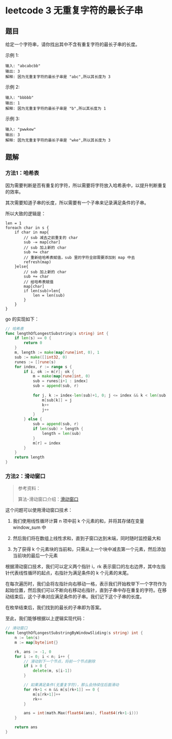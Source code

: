 # leetcode 3 无重复字符的最长子串

## 题目

给定一个字符串，请你找出其中不含有重复字符的最长子串的长度。

示例 1:

```text
输入: "abcabcbb"
输出: 3 
解释: 因为无重复字符的最长子串是 "abc",所以其长度为 3
```

示例 2:

```text
输入: "bbbbb"
输出: 1
解释: 因为无重复字符的最长子串是 "b",所以其长度为 1
```

示例 3:

```text
输入: "pwwkew"
输出: 3
解释: 因为无重复字符的最长子串是 "wke",所以其长度为 3
```

## 题解

### 方法1：哈希表

因为需要判断是否有重复的字符，所以需要将字符放入哈希表中，以提升判断重复的效率。

其次需要知道子串的长度，所以需要有一个子串来记录满足条件的子串。

所以大致的逻辑是：

```text
len = 1
foreach char in s {
    if char in map{
        // sub 减去之前重复的 char
        sub -= map[char]
        // sub 加上新的 char
        sub += char
        // 重新给哈希表赋值，sub 里的字符全部需要添加到 map 中去
        refresh(map)
    }else{
        // sub 加上新的 char
        sub += char
        // 给哈希表赋值
        map[char]
        if len(sub)>len{
            len = len(sub)
        }
    }
}
```

go 的实现如下：

```go
// 哈希表
func lengthOfLongestSubstring(s string) int {
    if len(s) == 0 {
        return 0
    }
    m, length := make(map[rune]int, 0), 1
    sub := make([]int32, 0)
    runes := []rune(s)
    for index, r := range s {
        if i, ok := m[r]; ok {
            m = make(map[rune]int, 0)
            sub = runes[i+1 : index]
            sub = append(sub, r)
    
            for j, k := index-len(sub)+1, 0; j <= index && k < len(sub); {
                m[sub[k]] = j
                k++
                j++
            }
        } else {
            sub = append(sub, r)
            if len(sub) > length {
                length = len(sub)
            }
            m[r] = index
        }
    }
    return length
}
```

### 方法2：滑动窗口

> 参考资料：
> 
> 算法-滑动窗口介绍：[滑动窗口](/docs/算法-滑动窗口.md)

这个问题可以使用滑动窗口技术：

1. 我们使用线性循环计算 n 项中前 k 个元素的和，并将其存储在变量 window_sum 中

2. 然后我们将在数组上线性求和，直到子窗口达到末端，同时随时监控最大和

3. 为了获得 k 个元素块的当前和，只需从上一个块中减去第一个元素，然后添加当前块的最后一个元素

根据滑动窗口技术，我们可以定义两个指针 i，rk 表示窗口的左右边界，其中左指针代表线性循环的起点，右指针为满足条件的 k 个元素的末尾。

在每次遍历时，我们会将左指针向右移动一格，表示我们开始枚举下一个字符作为起始位置，然后我们可以不断向右移动右指针，直到子串中存在重复的字符。在移动结束后，这个子串对应满足条件的子串。我们记下这个子串的长度。

在枚举结束后，我们找到的最长的子串即为答案。

至此，我们能够根据以上逻辑实现代码：

```go
// 滑动窗口
func lengthOfLongestSubstringByWindowSliding(s string) int {
	n := len(s)
	m := map[byte]int{}

	rk, ans := -1, 0
	for i := 0; i < n; i++ {
		// 滑动到下一个节点，将前一个节点删除
		if i > 0 {
			delete(m, s[i-1])
		}

		// 如果满足条件(无重复字符)，那么会持续往后面滑动
		for rk+1 < n && m[s[rk+1]] == 0 {
			m[s[rk+1]]++
			rk++
		}

		ans = int(math.Max(float64(ans), float64(rk+1-i)))
	}

	return ans
}
```